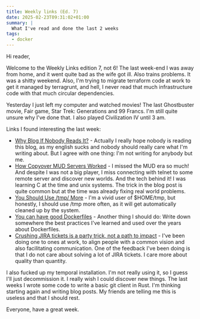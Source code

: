 ```yaml
---
title: Weekly links (Ed. 7)
date: 2025-02-23T09:31:02+01:00
summary: |
  What I've read and done the last 2 weeks
tags:
  - docker
---
```


Hi reader,

Welcome to the Weekly Links edition 7, not 6! The last week-end I was away from home, and it went quite bad as the wife got ill. Also trains problems. It was a shitty weekend. Also, I'm trying to migrate terraform code at work to get it managed by terragrunt, and hell, I never read that much infrastructure code with that much circular dependencies.

Yesterday I just left my computer and watched movies! The last Ghostbuster movie, Fair game, Star Trek: Generations and 99 Francs. I'm still quite unsure why I've done that. I also played Civilization IV until 3 am.

Links I found interesting the last week:

- [Why Blog If Nobody Reads It?](https://andysblog.uk/why-blog-if-nobody-reads-it/) - Actually I really hope nobody is reading this blog, as my english sucks and nobody should really care what I'm writing about. But I agree with one thing: I'm not writing for anybody but me.
- [How Copyover MUD Servers Worked](http://jackkelly.name/blog/archives/2025/02/06/how_copyover_mud_servers_worked/) - I missed the MUD era so much! And despite I was not a big player, I miss connecting with telnet to some remote server and discover new worlds. And the tech behind it! I was learning C at the time and unix systems. The trick in the blog post is quite common but at the time was already fixing real world problems.
- [You Should Use /tmp/ More](https://atthis.link/blog/2025/58671.html) - I'm a vivid user of $HOME/tmp, but honestly, I should use /tmp more often, as it will get automatically cleaned up by the system.
- [You can have good Dockerfiles](https://gooddockerfiles.com/) - Another thing I should do: Write down somewhere the best practices I've learned and used over the years about Dockerfiles.
- [Crushing JIRA tickets is a party trick, not a path to impact](https://www.seangoedecke.com/party-tricks/) - I've been doing one to ones at work, to align people with a common vision and also facilitating communication. One of the feedback I've been doing is that I do not care about solving a lot of JIRA tickets. I care more about quality than quantity.

I also fucked up my temporal installation. I'm not really using it, so I guess I'll just decommission it. I really wish I could discover new things. The last weeks I wrote some code to write a basic git client in Rust. I'm thinking starting again and writing blog posts. My friends are telling me this is useless and that I should rest.

Everyone, have a great week.
